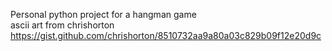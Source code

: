 Personal python project for a hangman game  
ascii art from chrishorton https://gist.github.com/chrishorton/8510732aa9a80a03c829b09f12e20d9c
